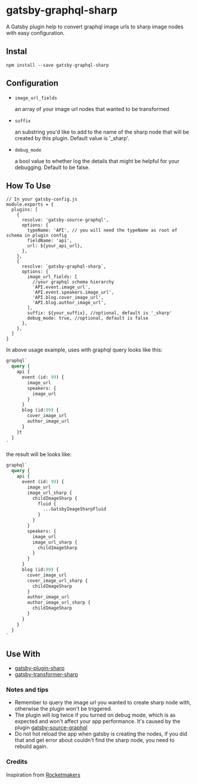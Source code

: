 # gatsby-graphql-sharp

A Gatsby plugin help to convert graphql image urls to sharp image nodes with easy configuration.

## Instal

```SHELL
npm install --save gatsby-graphql-sharp
```

## Configuration

- `image_url_fields`

  an array of your image url nodes that wanted to be transformed

- `suffix`

  an substring you'd like to add to the name of the sharp node that will be created by this plugin. Default value is '\_sharp'.

- `debug_mode`

  a bool value to whether log the details that might be helpful for your debugging. Default to be false.

## How To Use

```JS
// In your gatsby-config.js
module.exports = {
  plugins: [
    {
      resolve: 'gatsby-source-graphql',
      options: {
        typeName: 'API', // you will need the typeName as root of schema in plugin config
        fieldName: 'api',
        url: ${your_api_url},
      },
    },
    {
      resolve: `gatsby-graphql-sharp`,
      options: {
        image_url_fields: [
          //your graphql schema hierarchy
          'API.event.image_url',
          'API.event.speakers.image_url',
          'API.blog.cover_image_url',
          'API.blog.author_image_url',
        ],
        suffix: ${your_suffix}, //optional, default is '_sharp'
        debug_mode: true, //optional, default is false
      },
    },
  ]
}
```

In above usage example, uses with graphql query looks like this:

```GRAPHQL
graphql`
  query {
    api {
      event (id: 99) {
        image_url
        speakers: {
          image_url
        }
      }
      blog (id:99) {
        cover_image_url
        author_image_url
      }
    }t
  }
`
```

the result will be looks like:

```GRAPHQL
graphql`
  query {
    api {
      event (id: 99) {
        image_url
        image_url_sharp {
          childImageSharp {
            fluid {
              ...GatsbyImageSharpFluid
            }
          }
        }
        speakers: {
          image_url
          image_url_sharp {
            childImageSharp
          }
        }
      }
      blog (id:99) {
        cover_image_url
        cover_image_url_sharp {
          childImageSharp
        }
        author_image_url
        author_image_url_sharp {
          childImageSharp
        }
      }
    }
  }
`
```

## Use With

- [gatsby-plugin-sharp](https://www.gatsbyjs.org/packages/gatsby-plugin-sharp/)
- [gatsby-transformer-sharp](https://www.gatsbyjs.org/packages/gatsby-transformer-sharp/)

### Notes and tips

- Remember to query the image url you wanted to create sharp node with, otherwise the plugin won't be triggered.
- The plugin will log twice if you turned on debug mode, which is as expected and won't affect your app performance. It's caused by the plugin [gatsby-source-graphql](https://www.gatsbyjs.org/packages/gatsby-source-graphql/)
- Do not hot reload the app when gatsby is creating the nodes, if you did that and get error about couldn't find the sharp node, you need to rebuild again.

### Credits

Inspiration from [Rocketmakers](https://www.gatsbyjs.com/plugins/gatsby-plugin-graphql-image/?=gatsby-plugin-graphql-image)
